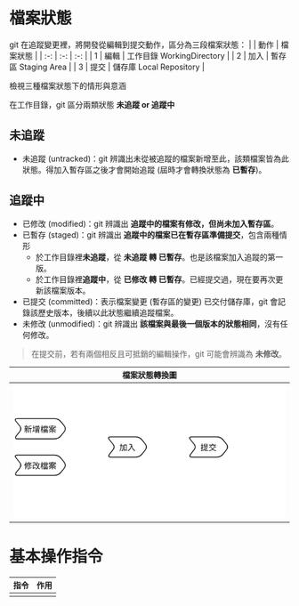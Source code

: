 # 檔案狀態

git 在追蹤變更裡，將開發從編輯到提交動作，區分為三段檔案狀態：
|  | 動作 | 檔案狀態 |
| :-: | :-: | :-: |
| 1 | 編輯 | 工作目錄 WorkingDirectory |
| 2 | 加入 | 暫存區 Staging Area |
| 3 | 提交 | 儲存庫 Local Repository |

檢視三種檔案狀態下的情形與意涵

在工作目錄，git 區分兩類狀態 **未追蹤 or 追蹤中**

## 未追蹤
- 未追蹤 (untracked)：git 辨識出未從被追蹤的檔案新增至此，該類檔案皆為此狀態。得加入暫存區之後才會開始追蹤 (屆時才會轉換狀態為 **已暫存**)。

## 追蹤中
- 已修改 (modified)：git 辨識出 **追蹤中的檔案有修改，但尚未加入暫存區**。
- 已暫存 (staged)：git 辨識出 **追蹤中的檔案已在暫存區準備提交**，包含兩種情形
    - 於工作目錄裡**未追蹤**，從 **未追蹤 轉 已暫存**。也是該檔案加入追蹤的第一版。
    - 於工作目錄裡**追蹤中**，從 **已修改 轉 已暫存**。已經提交過，現在要再次更新該檔案版本。
- 已提交 (committed)：表示檔案變更 (暫存區的變更) 已交付儲存庫，git 會記錄該歷史版本，後續以此狀態繼續追蹤檔案。
- 未修改 (unmodified)：git 辨識出 **該檔案與最後一個版本的狀態相同**，沒有任何修改。
> 在提交前，若有兩個相反且可抵銷的編輯操作，git 可能會辨識為 **未修改**。

| 檔案狀態轉換圖 |
| :-: |
| ![file status](./images/file_status.png) |

# 基本操作指令

| 指令 | 作用 |
| :-: | :-: |
|  |  |
